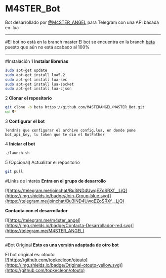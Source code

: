 # M4STER_Bot
Bot desarrollado por [@M4STER_ANGEL](http://telegram.me/m4ster_angel) para Telegram con una API basada en .lua

* * *

#El bot no está en la branch master
El bot se encuentra en la branch [beta](https://github.com/M4STERANGEL/M4STER_Bot/tree/beta) puesto que aún no está acabado al 100%

* * *

#Instalación
1 <b>Instalar librerías</b>
```bash
sudo apt-get update
sudo apt-get install lua5.2
sudo apt-get install lua-sec
sudo apt-get install lua-socket
sudo apt-get install lua-cjson
```

2 <b>Clonar el repositorio</b>
```bash
git clone -b beta https://github.com/M4STERANGEL/M4STER_Bot.git
cd M*
```

3 <b>Configurar el bot</b>
```
Tendrás que configurar el archivo config.lua, en donde pone bot_api_key, tu token que te dió el BotFather
```

4 <b>Iniciar el bot</b>
```bash
./launch.sh
```

5 (Opcional) Actualizar el repositorio
```bash
git pull
```

#Links de Interés
<b>Entra en el grupo de desarrollo</b>

[![https://telegram.me/joinchat/Bu3iND4UwqEZoSRXf__LjQ](https://img.shields.io/badge/Join-Group-blue.svg)](https://telegram.me/joinchat/Bu3iND4UwqEZoSRXf__LjQ)
<b></b>



<b>Contacta con el desarrollador</b>

[![https://telegram.me/m4ster_angel](https://img.shields.io/badge/Contacta-Desarrollador-red.svg)](https://telegram.me/M4STER_ANGEL)


* * *

#Bot Original
<b>Esto es una versión adaptada de otro bot</b>

El bot original es: otouto <br>
[![https://github.com/topkecleon/otouto](https://img.shields.io/badge/Original-otouto-yellow.svg)](https://github.com/topkecleon/otouto)
